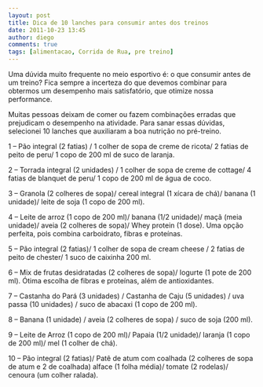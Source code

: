```yaml
---
layout: post
title: Dica de 10 lanches para consumir antes dos treinos
date: 2011-10-23 13:45
author: diego
comments: true
tags: [alimentacao, Corrida de Rua, pre treino]
---
```

Uma dúvida muito frequente no meio esportivo é: o que consumir antes de um treino? Fica sempre a incerteza do que devemos combinar para obtermos um desempenho mais satisfatório, que otimize nossa performance.

Muitas pessoas deixam de comer ou fazem combinações erradas que prejudicam o desempenho na atividade. Para sanar essas dúvidas, selecionei 10 lanches que auxiliaram a boa nutrição no pré-treino.

1 – Pão integral (2 fatias) / 1 colher de sopa de creme de ricota/ 2 fatias de peito de peru/ 1 copo de 200 ml de suco de laranja.

2 – Torrada integral (2 unidades) / 1 colher de sopa de creme de cottage/ 4 fatias de blanquet de peru/ 1 copo de 200 ml de água de coco.

3 – Granola (2 colheres de sopa)/ cereal integral (1 xícara de chá)/ banana (1 unidade)/ leite de soja (1 copo de 200 ml).

4 – Leite de arroz (1 copo de 200 ml)/ banana (1/2 unidade)/ maçã (meia unidade)/ aveia (2 colheres de sopa)/ Whey protein (1 dose). Uma opção perfeita, pois combina carboidrato, fibras e proteínas.

5 – Pão integral (2 fatias)/ 1 colher de sopa de cream cheese / 2 fatias de peito de chester/  1 suco de caixinha 200 ml.

6 – Mix de frutas desidratadas (2 colheres de sopa)/ Iogurte (1 pote de 200 ml). Ótima escolha de fibras e proteínas, além de antioxidantes.

7 – Castanha do Pará (3 unidades) / Castanha de Caju (5 unidades) / uva passa (10 unidades) / suco de abacaxi (1 copo de 200 ml).

8 – Banana (1 unidade) / aveia (2 colheres de sopa) / suco de soja (200 ml).

9 – Leite de Arroz (1 copo de 200 ml)/ Papaia (1/2 unidade)/ laranja (1 copo de 200 ml)/ mel (1 colher de chá).

10 – Pão integral (2 fatias)/ Patê de atum com coalhada (2 colheres de sopa de atum e 2 de coalhada) alface (1 folha média)/ tomate (2 rodelas)/ cenoura (um colher ralada).
